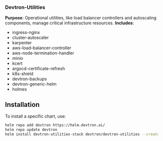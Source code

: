 ### Devtron-Utilities
**Purpose**: Operational utilities, like load balancer controllers and autoscaling components, manage critical infrastructure resources.
**Includes**:  
- ingress-nginx
- cluster-autoscaler
- karpenter
- aws-load-balancer-controller
- aws-node-termination-handler
- minio 
- kcert
- argocd-certificate-refresh
- k8s-shield
- devtron-backups
- devtron-generic-helm
- holmes


## Installation  

To install a specific chart, use:  
```sh
helm repo add devtron https://helm.devtron.ai/
helm repo update devtron
helm install devtron-utilities-stack devtron/devtron-utilities --create-namespace -n utils
```
